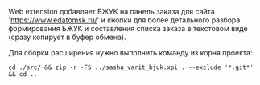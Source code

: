 Web extension добавляет БЖУК на панель заказа для сайта 'https://www.edatomsk.ru/' и кнопки для более детального разбора формирования БЖУК и составления списка заказа в текстовом виде (сразу копирует в буфер обмена).

Для сборки расширения нужно выполнить команду из корня проекта:
```
cd ./src/ && zip -r -FS ../sasha_varit_bjuk.xpi . --exclude '*.git*' && cd ..
```